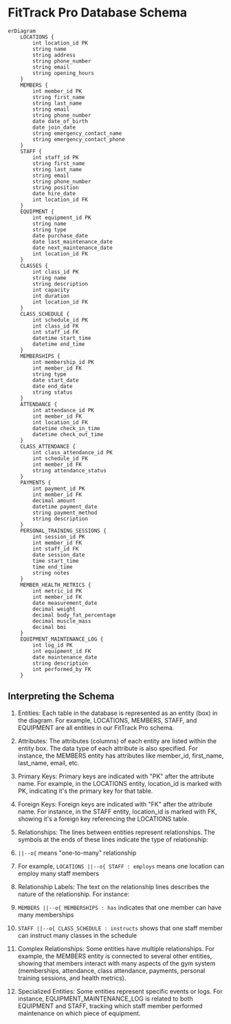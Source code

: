 # FitTrack Pro Database Schema

```mermaid
erDiagram
    LOCATIONS {
        int location_id PK
        string name
        string address
        string phone_number
        string email
        string opening_hours
    }
    MEMBERS {
        int member_id PK
        string first_name
        string last_name
        string email
        string phone_number
        date date_of_birth
        date join_date
        string emergency_contact_name
        string emergency_contact_phone
    }
    STAFF {
        int staff_id PK
        string first_name
        string last_name
        string email
        string phone_number
        string position
        date hire_date
        int location_id FK
    }
    EQUIPMENT {
        int equipment_id PK
        string name
        string type
        date purchase_date
        date last_maintenance_date
        date next_maintenance_date
        int location_id FK
    }
    CLASSES {
        int class_id PK
        string name
        string description
        int capacity
        int duration
        int location_id FK
    }
    CLASS_SCHEDULE {
        int schedule_id PK
        int class_id FK
        int staff_id FK
        datetime start_time
        datetime end_time
    }
    MEMBERSHIPS {
        int membership_id PK
        int member_id FK
        string type
        date start_date
        date end_date
        string status
    }
    ATTENDANCE {
        int attendance_id PK
        int member_id FK
        int location_id FK
        datetime check_in_time
        datetime check_out_time
    }
    CLASS_ATTENDANCE {
        int class_attendance_id PK
        int schedule_id FK
        int member_id FK
        string attendance_status
    }
    PAYMENTS {
        int payment_id PK
        int member_id FK
        decimal amount
        datetime payment_date
        string payment_method
        string description
    }
    PERSONAL_TRAINING_SESSIONS {
        int session_id PK
        int member_id FK
        int staff_id FK
        date session_date
        time start_time
        time end_time
        string notes
    }
    MEMBER_HEALTH_METRICS {
        int metric_id PK
        int member_id FK
        date measurement_date
        decimal weight
        decimal body_fat_percentage
        decimal muscle_mass
        decimal bmi
    }
    EQUIPMENT_MAINTENANCE_LOG {
        int log_id PK
        int equipment_id FK
        date maintenance_date
        string description
        int performed_by FK
    }
```

## Interpreting the Schema

1. Entities: Each table in the database is represented as an entity (box) in the diagram. For example, LOCATIONS, MEMBERS, STAFF, and EQUIPMENT are all entities in our FitTrack Pro schema.
2. Attributes: The attributes (columns) of each entity are listed within the entity box. The data type of each attribute is also specified. For instance, the MEMBERS entity has attributes like member_id, first_name, last_name, email, etc.
3. Primary Keys: Primary keys are indicated with "PK" after the attribute name. For example, in the LOCATIONS entity, location_id is marked with PK, indicating it's the primary key for that table.
4. Foreign Keys: Foreign keys are indicated with "FK" after the attribute name. For instance, in the STAFF entity, location_id is marked with FK, showing it's a foreign key referencing the LOCATIONS table.
5. Relationships: The lines between entities represent relationships. The symbols at the ends of these lines indicate the type of relationship:

6. `||--o{` means "one-to-many" relationship
7. For example, `LOCATIONS ||--o{ STAFF : employs` means one location can employ many staff members



6. Relationship Labels: The text on the relationship lines describes the nature of the relationship. For instance:

1. `MEMBERS ||--o{ MEMBERSHIPS : has` indicates that one member can have many memberships
2. `STAFF ||--o{ CLASS_SCHEDULE : instructs` shows that one staff member can instruct many classes in the schedule



7. Complex Relationships: Some entities have multiple relationships. For example, the MEMBERS entity is connected to several other entities, showing that members interact with many aspects of the gym system (memberships, attendance, class attendance, payments, personal training sessions, and health metrics).
8. Specialized Entities: Some entities represent specific events or logs. For instance, EQUIPMENT_MAINTENANCE_LOG is related to both EQUIPMENT and STAFF, tracking which staff member performed maintenance on which piece of equipment.
